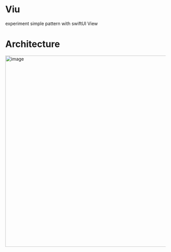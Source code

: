 # Viu
experiment simple pattern with swiftUI View

# Architecture

<img width="600" alt="image" src="https://user-images.githubusercontent.com/9656455/184853498-ee3cc87c-6ebc-4f59-a0d7-a7ef8ff4f9ea.png">

